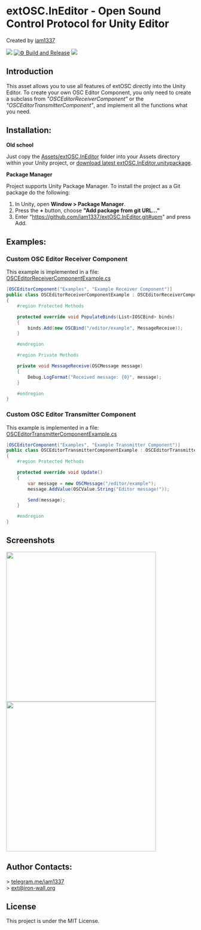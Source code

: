 # extOSC.InEditor - Open Sound Control Protocol for Unity Editor

Created by [iam1337](https://github.com/iam1337)

![](https://img.shields.io/badge/unity-2021.1%20or%20later-green.svg)
[![⚙ Build and Release](https://github.com/Iam1337/extOSC.InEditor/actions/workflows/ci.yml/badge.svg)](https://github.com/Iam1337/extOSC.InEditor/actions/workflows/ci.yml)
[![](https://img.shields.io/github/license/iam1337/extOSC.InEditor.svg)](https://github.com/Iam1337/extOSC.InEditor/blob/master/LICENSE)

## Introduction
This asset allows you to use all features of extOSC directly into the Unity Editor.
To create your own OSC Editor Component, you only need to create a subclass from *"OSCEditorReceiverComponent"* or the *"OSCEditorTransmitterComponent"*, and implement all the functions what you need.

## Installation:
**Old school**

Just copy the [Assets/extOSC.InEditor](Assets/extOSC.InEditor) folder into your Assets directory within your Unity project, or [download latest extOSC.InEditor.unitypackage](https://github.com/iam1337/extOSC.InEditor/releases).

**Package Manager**

Project supports Unity Package Manager. To install the project as a Git package do the following:

1. In Unity, open **Window > Package Manager**.
2. Press the **+** button, choose **"Add package from git URL..."**
3. Enter "https://github.com/iam1337/extOSC.InEditor.git#upm" and press Add.


## Examples:
### Custom OSC Editor Receiver Component
This example is implemented in a file: [OSCEditorReceiverComponentExample.cs](Assets/extEditorOSC/Examples/Scripts/Editor/OSCEditorReceiverComponentExample.cs)
```C#
[OSCEditorComponent("Examples", "Example Receiver Component")]
public class OSCEditorReceiverComponentExample : OSCEditorReceiverComponent
{
	#region Protected Methods

	protected override void PopulateBinds(List<IOSCBind> binds)
	{
		binds.Add(new OSCBind("/editor/example", MessageReceive));
	}

	#endregion

	#region Private Methods

	private void MessageReceive(OSCMessage message)
	{
		Debug.LogFormat("Received message: {0}", message);
	}

	#endregion
}
```

### Custom OSC Editor Transmitter Component
This example is implemented in a file: [OSCEditorTransmitterComponentExample.cs](Assets/extEditorOSC/Examples/Scripts/Editor/OSCEditorTransmitterComponentExample.cs)
```C#
[OSCEditorComponent("Examples", "Example Transmitter Component")]
public class OSCEditorTransmitterComponentExample : OSCEditorTransmitterComponent
{
	#region Protected Methods

	protected override void Update()
	{
		var message = new OSCMessage("/editor/example");
		message.AddValue(OSCValue.String("Editor message!"));

		Send(message);
	}

	#endregion
}
```

## Screenshots
<img src="https://i.imgur.com/6IJlD95.png" width="400"> <img src="https://i.imgur.com/dFH3Vp7.png" width="400">

## Author Contacts:
\> [telegram.me/iam1337](http://telegram.me/iam1337) <br>
\> [ext@iron-wall.org](mailto:ext@iron-wall.org)

## License
This project is under the MIT License.
